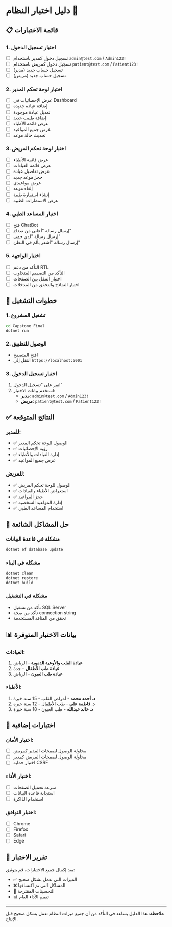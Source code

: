# دليل اختبار النظام 🧪

## 📋 قائمة الاختبارات

### 1. اختبار تسجيل الدخول
- [ ] تسجيل دخول كمدير باستخدام `admin@test.com` / `Admin123!`
- [ ] تسجيل دخول كمريض باستخدام `patient@test.com` / `Patient123!`
- [ ] تسجيل حساب جديد (مدير)
- [ ] تسجيل حساب جديد (مريض)

### 2. اختبار لوحة تحكم المدير
- [ ] عرض الإحصائيات في Dashboard
- [ ] إضافة عيادة جديدة
- [ ] تعديل عيادة موجودة
- [ ] إضافة طبيب جديد
- [ ] عرض قائمة الأطباء
- [ ] عرض جميع المواعيد
- [ ] تحديث حالة موعد

### 3. اختبار لوحة تحكم المريض
- [ ] عرض قائمة الأطباء
- [ ] عرض قائمة العيادات
- [ ] عرض تفاصيل عيادة
- [ ] حجز موعد جديد
- [ ] عرض مواعيدي
- [ ] إلغاء موعد
- [ ] إنشاء استمارة طبية
- [ ] عرض الاستمارات الطبية

### 4. اختبار المساعد الطبي
- [ ] فتح ChatBot
- [ ] إرسال رسالة "أعاني من صداع"
- [ ] إرسال رسالة "لدي حمى"
- [ ] إرسال رسالة "أشعر بألم في البطن"

### 5. اختبار الواجهة
- [ ] التأكد من دعم RTL
- [ ] التأكد من التصميم المتجاوب
- [ ] اختبار التنقل بين الصفحات
- [ ] اختبار النماذج والتحقق من المدخلات

## 🚀 خطوات التشغيل

### 1. تشغيل المشروع
```bash
cd Capstone_Final
dotnet run
```

### 2. الوصول للتطبيق
- افتح المتصفح
- انتقل إلى `https://localhost:5001`

### 3. اختبار تسجيل الدخول
1. انقر على "تسجيل الدخول"
2. استخدم بيانات الاختبار:
   - **مدير**: `admin@test.com` / `Admin123!`
   - **مريض**: `patient@test.com` / `Patient123!`

## ✅ النتائج المتوقعة

### للمدير:
- ✅ الوصول للوحة تحكم المدير
- ✅ رؤية الإحصائيات
- ✅ إدارة العيادات والأطباء
- ✅ عرض جميع المواعيد

### للمريض:
- ✅ الوصول للوحة تحكم المريض
- ✅ استعراض الأطباء والعيادات
- ✅ حجز المواعيد
- ✅ إدارة المواعيد الشخصية
- ✅ استخدام المساعد الطبي

## 🐛 حل المشاكل الشائعة

### مشكلة في قاعدة البيانات
```bash
dotnet ef database update
```

### مشكلة في البناء
```bash
dotnet clean
dotnet restore
dotnet build
```

### مشكلة في التشغيل
- تأكد من تشغيل SQL Server
- تأكد من صحة connection string
- تحقق من المنافذ المستخدمة

## 📊 بيانات الاختبار المتوفرة

### العيادات:
1. **عيادة القلب والأوعية الدموية** - الرياض
2. **عيادة طب الأطفال** - جدة  
3. **عيادة طب العيون** - الرياض

### الأطباء:
1. **د. أحمد محمد** - أمراض القلب - 15 سنة خبرة
2. **د. فاطمة علي** - طب الأطفال - 12 سنة خبرة
3. **د. خالد عبدالله** - طب العيون - 18 سنة خبرة

## 🎯 اختبارات إضافية

### اختبار الأمان:
- [ ] محاولة الوصول لصفحات المدير كمريض
- [ ] محاولة الوصول لصفحات المريض كمدير
- [ ] اختبار حماية CSRF

### اختبار الأداء:
- [ ] سرعة تحميل الصفحات
- [ ] استجابة قاعدة البيانات
- [ ] استخدام الذاكرة

### اختبار التوافق:
- [ ] Chrome
- [ ] Firefox
- [ ] Safari
- [ ] Edge

## 📝 تقرير الاختبار

بعد إكمال جميع الاختبارات، قم بتوثيق:
- ✅ الميزات التي تعمل بشكل صحيح
- ❌ المشاكل التي تم اكتشافها
- 🔧 التحسينات المقترحة
- 📊 تقييم الأداء العام

---

**ملاحظة**: هذا الدليل يساعد في التأكد من أن جميع ميزات النظام تعمل بشكل صحيح قبل الإنتاج. 